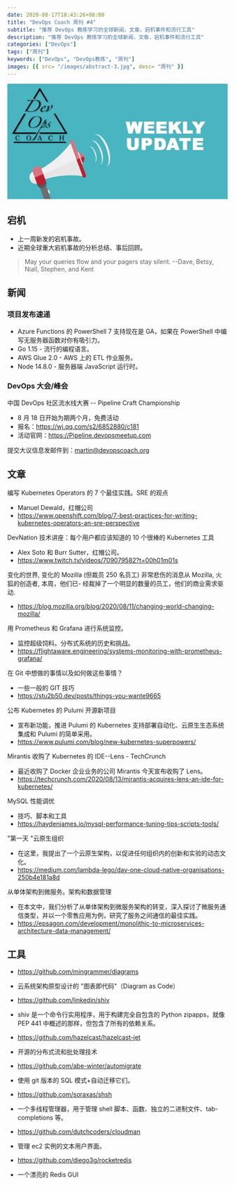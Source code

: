 ```yaml
---
date: 2020-08-17T18:43:26+08:00
title: "DevOps Coach 周刊 #4"
subtitle: "推荐 DevOps 教练学习的全球新闻，文章，宕机事件和流行工具"
description: "推荐 DevOps 教练学习的全球新闻，文章，宕机事件和流行工具"
categories: ["DevOps"]
tags: ["周刊"]
keywords: ["DevOps", "DevOps教练", "周刊"]
images: [{ src= "/images/abstract-3.jpg", desc= "周刊" }]
---
```


![DevOps Coach weekly update](/images/weeklyupdate.jpg)

## 宕机

- 上一周新发的宕机事故。
- 近期全球重大宕机事故的分析总结、事后回顾。

> May your queries flow and your pagers stay silent.
> --Dave, Betsy, Niall, Stephen, and Kent

## 新闻

### 项目发布速递

- Azure Functions 的 PowerShell 7 支持现在是 GA，如果在 PowerShell 中编写无服务器函数对你有吸引力。
- Go 1.15 - 流行的编程语言。
- AWS Glue 2.0 - AWS 上的 ETL 作业服务。
- Node 14.8.0 - 服务器端 JavaScript 运行时。

### DevOps 大会/峰会

中国 DevOps 社区流水线大赛 -- Pipeline Craft Championship

- 8 月 18 日开始为期两个月，免费活动
- 报名：https://wj.qq.com/s2/6852880/c181
- 活动官网：https://Pipeline.devopsmeetup.com

提交大议信息发邮件到：martin@devopscoach.org

## 文章

编写 Kubernetes Operators 的 7 个最佳实践。SRE 的观点

- Manuel Dewald，红帽公司
- https://www.openshift.com/blog/7-best-practices-for-writing-kubernetes-operators-an-sre-perspective

DevNation 技术讲座：每个用户都应该知道的 10 个很棒的 Kubernetes 工具

- Alex Soto 和 Burr Sutter，红帽公司。
- https://www.twitch.tv/videos/709079582?t=00h01m01s

变化的世界, 变化的 Mozilla (但裁员 250 名员工) 非常悲伤的消息从 Mozilla, 火狐的创造者, 本周，他们已- 经裁掉了一个明显的数量的员工，他们的商业需求驱动.

- https://blog.mozilla.org/blog/2020/08/11/changing-world-changing-mozilla/

用 Prometheus 和 Grafana 进行系统监控。

- 监控超级饲料。分布式系统的历史和挑战。
- https://flightaware.engineering/systems-monitoring-with-prometheus-grafana/

在 Git 中想做的事情以及如何做这些事情？

- 一些一般的 GIT 技巧
- https://stu2b50.dev/posts/things-you-wante9665

公布 Kubernetes 的 Pulumi 开源新项目

- 宣布新功能，推进 Pulumi 的 Kubernetes 支持部署自动化、云原生生态系统集成和 Pulumi 的简单采用。
- https://www.pulumi.com/blog/new-kubernetes-superpowers/

Mirantis 收购了 Kubernetes 的 IDE--Lens - TechCrunch

- 最近收购了 Docker 企业业务的公司 Mirantis 今天宣布收购了 Lens。
- https://techcrunch.com/2020/08/13/mirantis-acquires-lens-an-ide-for-kubernetes/

MySQL 性能调优

- 技巧、脚本和工具
- https://haydenjames.io/mysql-performance-tuning-tips-scripts-tools/

"第一天 "云原生组织

- 在这里，我提出了一个云原生架构，以促进任何组织内的创新和实验的动态文化。
- https://medium.com/lambda-lego/day-one-cloud-native-organisations-250b4e181a8d

从单体架构到微服务。架构和数据管理

- 在本文中，我们分析了从单体架构到微服务架构的转变，深入探讨了微服务通信类型，并以一个零售应用为例，研究了服务之间通信的最佳实践。
- https://epsagon.com/development/monolithic-to-microservices-architecture-data-management/

## 工具

- https://github.com/mingrammer/diagrams
- 云系统架构原型设计的 "图表即代码"（Diagram as Code）

- https://github.com/linkedin/shiv
- shiv 是一个命令行实用程序，用于构建完全自包含的 Python zipapps，就像 PEP 441 中概述的那样，但包含了所有的依赖关系。

- https://github.com/hazelcast/hazelcast-jet
- 开源的分布式流和批处理技术

- https://github.com/abe-winter/automigrate
- 使用 git 版本的 SQL 模式+自动迁移它们。

- https://github.com/soraxas/shsh
- 一个多线程管理器，用于管理 shell 脚本、函数、独立的二进制文件、tab-completions 等。

- https://github.com/dutchcoders/cloudman
- 管理 ec2 实例的文本用户界面。

- https://github.com/diego3g/rocketredis
- 一个漂亮的 Redis GUI
